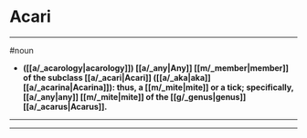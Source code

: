 # Acari
---
#noun
- **([[a/_acarology|acarology]]) [[a/_any|Any]] [[m/_member|member]] of the subclass [[a/_acari|Acari]] ([[a/_aka|aka]] [[a/_acarina|Acarina]]): thus, a [[m/_mite|mite]] or a tick; specifically, [[a/_any|any]] [[m/_mite|mite]] of the [[g/_genus|genus]] [[a/_acarus|Acarus]].**
---
---
